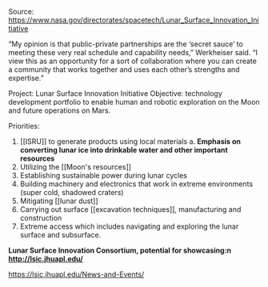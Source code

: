 Source: https://www.nasa.gov/directorates/spacetech/Lunar_Surface_Innovation_Initiative

“My opinion is that public-private partnerships are the ‘secret sauce’ to meeting these very real schedule and capability needs,” Werkheiser said. “I view this as an opportunity for a sort of collaboration where you can create a community that works together and uses each other’s strengths and expertise.”

Project: Lunar Surface Innovation Initiative
Objective:  technology development portfolio to enable human and robotic exploration on the Moon and future operations on Mars.

Priorities:
1. [[ISRU]] to generate products using local materials
	a. **Emphasis on converting lunar ice into drinkable water and other important resources**
2. Utilizing the [[Moon's resources]]
3. Establishing sustainable power during lunar cycles
4. Building machinery and electronics that work in extreme environments (super cold, shadowed craters)
5. Mitigating [[lunar dust]]
6. Carrying out surface [[excavation techniques]], manufacturing and construction
7. Extreme access which includes navigating and exploring the lunar surface and subsurface.

**Lunar Surface Innovation Consortium, potential for showcasing:n  http://lsic.jhuapl.edu/**

https://lsic.jhuapl.edu/News-and-Events/